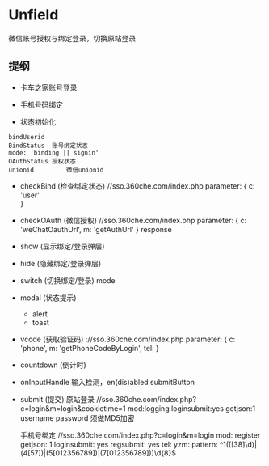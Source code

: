 # Unfield
微信账号授权与绑定登录，切换原站登录
## 提纲
- 卡车之家账号登录
- 手机号码绑定

- 状态初始化 

```
bindUserid
BindStatus	账号绑定状态
mode: 'binding || signin'
OAuthStatus 授权状态
unionid			微信unionid
```

- checkBind (检查绑定状态)
	//sso.360che.com/index.php
	parameter: {
		c: 'user'	
	}

- checkOAuth (微信授权)
	//sso.360che.com/index.php
	parameter: {
		c: 'weChatOauthUrl',
		m: 'getAuthUrl'
	}
	response


- show (显示绑定/登录弹层)


- hide (隐藏绑定/登录弹层)

- switch (切换绑定/登录)
mode

- modal (状态提示)
	- alert
	- toast

- vcode (获取验证码)
	://sso.360che.com/index.php
	parameter: {
		c: 'phone',
		m: 'getPhoneCodeByLogin',
		tel: 
	}

- countdown (倒计时)

- onInputHandle
	输入检测，en(dis)abled submitButton

- submit (提交)
	原站登录
	//sso.360che.com/index.php?c=login&m=login&cookietime=1
	mod:logging
	loginsubmit:yes
	getjson:1
	username
	password		须做MD5加密

	手机号绑定
	//sso.360che.com/index.php?c=login&m=login
	mod: register
	getjson: 1
	loginsubmit: yes
	regsubmit: yes
	tel: 
	yzm: 
	pattern: ^1(([38]\d)|(4[57])|(5[012356789])|(7[012356789]))\d{8}$
